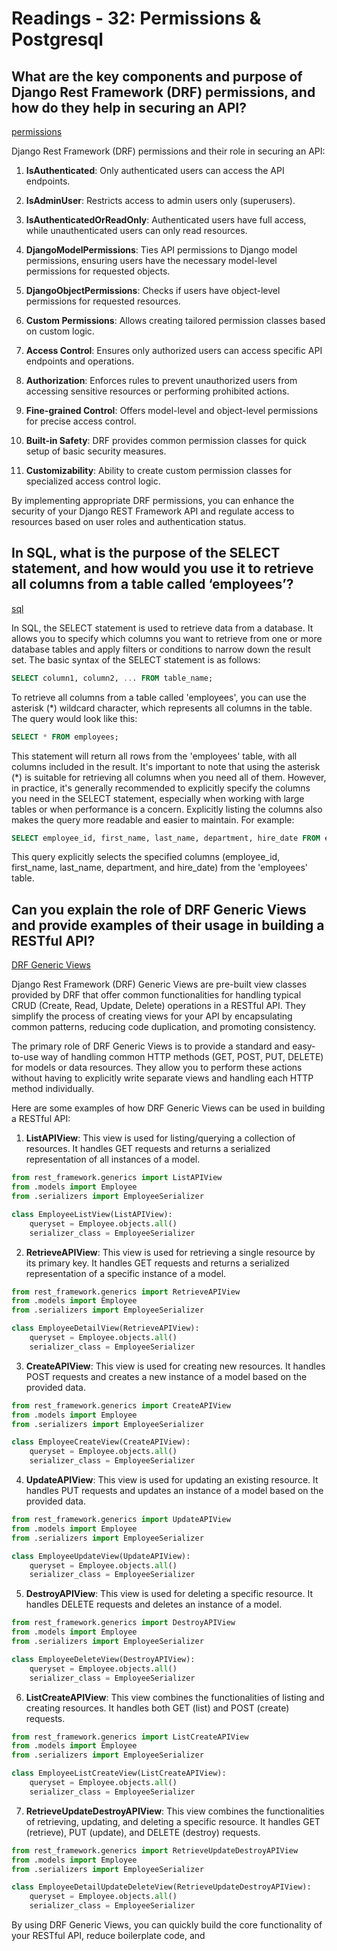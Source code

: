 # Readings - 32: Permissions & Postgresql

## What are the key components and purpose of Django Rest Framework (DRF) permissions, and how do they help in securing an API?

[permissions](https://www.django-rest-framework.org/api-guide/permissions/)

Django Rest Framework (DRF) permissions and their role in securing an API:

1. **IsAuthenticated**: Only authenticated users can access the API endpoints.

2. **IsAdminUser**: Restricts access to admin users only (superusers).

3. **IsAuthenticatedOrReadOnly**: Authenticated users have full access, while unauthenticated users can only read resources.

4. **DjangoModelPermissions**: Ties API permissions to Django model permissions, ensuring users have the necessary model-level permissions for requested objects.

5. **DjangoObjectPermissions**: Checks if users have object-level permissions for requested resources.

6. **Custom Permissions**: Allows creating tailored permission classes based on custom logic.

7. **Access Control**: Ensures only authorized users can access specific API endpoints and operations.

8. **Authorization**: Enforces rules to prevent unauthorized users from accessing sensitive resources or performing prohibited actions.

9. **Fine-grained Control**: Offers model-level and object-level permissions for precise access control.

10. **Built-in Safety**: DRF provides common permission classes for quick setup of basic security measures.

11. **Customizability**: Ability to create custom permission classes for specialized access control logic.

By implementing appropriate DRF permissions, you can enhance the security of your Django REST Framework API and regulate access to resources based on user roles and authentication status.

## In SQL, what is the purpose of the SELECT statement, and how would you use it to retrieve all columns from a table called ‘employees’?

[sql](https://djangoforapis.com/library-website-and-api/)

In SQL, the SELECT statement is used to retrieve data from a database. It allows you to specify which columns you want to retrieve from one or more database tables and apply filters or conditions to narrow down the result set. The basic syntax of the SELECT statement is as follows:

```sql
SELECT column1, column2, ... FROM table_name;
```

To retrieve all columns from a table called 'employees', you can use the asterisk (*) wildcard character, which represents all columns in the table. The query would look like this:

```sql
SELECT * FROM employees;
```

This statement will return all rows from the 'employees' table, with all columns included in the result. It's important to note that using the asterisk (*) is suitable for retrieving all columns when you need all of them. However, in practice, it's generally recommended to explicitly specify the columns you need in the SELECT statement, especially when working with large tables or when performance is a concern. Explicitly listing the columns also makes the query more readable and easier to maintain. For example:

```sql
SELECT employee_id, first_name, last_name, department, hire_date FROM employees;
```

This query explicitly selects the specified columns (employee_id, first_name, last_name, department, and hire_date) from the 'employees' table.

## Can you explain the role of DRF Generic Views and provide examples of their usage in building a RESTful API?

[DRF Generic Views](https://www.django-rest-framework.org/api-guide/generic-views/)

Django Rest Framework (DRF) Generic Views are pre-built view classes provided by DRF that offer common functionalities for handling typical CRUD (Create, Read, Update, Delete) operations in a RESTful API. They simplify the process of creating views for your API by encapsulating common patterns, reducing code duplication, and promoting consistency.

The primary role of DRF Generic Views is to provide a standard and easy-to-use way of handling common HTTP methods (GET, POST, PUT, DELETE) for models or data resources. They allow you to perform these actions without having to explicitly write separate views and handling each HTTP method individually.

Here are some examples of how DRF Generic Views can be used in building a RESTful API:

1. **ListAPIView**: This view is used for listing/querying a collection of resources. It handles GET requests and returns a serialized representation of all instances of a model.

```python
from rest_framework.generics import ListAPIView
from .models import Employee
from .serializers import EmployeeSerializer

class EmployeeListView(ListAPIView):
    queryset = Employee.objects.all()
    serializer_class = EmployeeSerializer
```

2. **RetrieveAPIView**: This view is used for retrieving a single resource by its primary key. It handles GET requests and returns a serialized representation of a specific instance of a model.

```python
from rest_framework.generics import RetrieveAPIView
from .models import Employee
from .serializers import EmployeeSerializer

class EmployeeDetailView(RetrieveAPIView):
    queryset = Employee.objects.all()
    serializer_class = EmployeeSerializer
```

3. **CreateAPIView**: This view is used for creating new resources. It handles POST requests and creates a new instance of a model based on the provided data.

```python
from rest_framework.generics import CreateAPIView
from .models import Employee
from .serializers import EmployeeSerializer

class EmployeeCreateView(CreateAPIView):
    queryset = Employee.objects.all()
    serializer_class = EmployeeSerializer
```

4. **UpdateAPIView**: This view is used for updating an existing resource. It handles PUT requests and updates an instance of a model based on the provided data.

```python
from rest_framework.generics import UpdateAPIView
from .models import Employee
from .serializers import EmployeeSerializer

class EmployeeUpdateView(UpdateAPIView):
    queryset = Employee.objects.all()
    serializer_class = EmployeeSerializer
```

5. **DestroyAPIView**: This view is used for deleting a specific resource. It handles DELETE requests and deletes an instance of a model.

```python
from rest_framework.generics import DestroyAPIView
from .models import Employee
from .serializers import EmployeeSerializer

class EmployeeDeleteView(DestroyAPIView):
    queryset = Employee.objects.all()
    serializer_class = EmployeeSerializer
```

6. **ListCreateAPIView**: This view combines the functionalities of listing and creating resources. It handles both GET (list) and POST (create) requests.

```python
from rest_framework.generics import ListCreateAPIView
from .models import Employee
from .serializers import EmployeeSerializer

class EmployeeListCreateView(ListCreateAPIView):
    queryset = Employee.objects.all()
    serializer_class = EmployeeSerializer
```

7. **RetrieveUpdateDestroyAPIView**: This view combines the functionalities of retrieving, updating, and deleting a specific resource. It handles GET (retrieve), PUT (update), and DELETE (destroy) requests.

```python
from rest_framework.generics import RetrieveUpdateDestroyAPIView
from .models import Employee
from .serializers import EmployeeSerializer

class EmployeeDetailUpdateDeleteView(RetrieveUpdateDestroyAPIView):
    queryset = Employee.objects.all()
    serializer_class = EmployeeSerializer
```

By using DRF Generic Views, you can quickly build the core functionality of your RESTful API, reduce boilerplate code, and